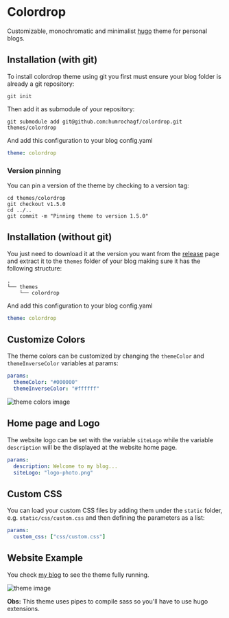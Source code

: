 # Colordrop

Customizable, monochromatic and minimalist [hugo](https://gohugo.io/) theme for personal blogs.

## Installation (with git)

To install colordrop theme using git you first must ensure your blog folder is already a git repository:

```
git init
```

Then add it as submodule of your repository:

```
git submodule add git@github.com:humrochagf/colordrop.git themes/colordrop
```

And add this configuration to your blog config.yaml

```yaml
theme: colordrop
```

### Version pinning

You can pin a version of the theme by checking to a version tag:

```
cd themes/colordrop
git checkout v1.5.0
cd ../..
git commit -m "Pinning theme to version 1.5.0"
```

## Installation (without git)

You just need to download it at the version you want from the [release](https://github.com/humrochagf/colordrop/tags) page and extract it to the `themes` folder of your blog making sure it has the following structure:

```
.
└── themes
    └── colordrop
```

And add this configuration to your blog config.yaml

```yaml
theme: colordrop
```

## Customize Colors

The theme colors can be customized by changing the `themeColor` and `themeInverseColor` variables at params:

```yaml
params:
  themeColor: "#000000"
  themeInverseColor: "#ffffff"
```

![theme colors image](https://raw.githubusercontent.com/humrochagf/colordrop/master/images/tn.png)

## Home page and Logo

The website logo can be set with the variable `siteLogo` while the variable `description` will be the displayed at the website home page.

```yaml
params:
  description: Welcome to my blog...
  siteLogo: "logo-photo.png"
```

## Custom CSS

You can load your custom CSS files by adding them under the `static` folder, e.g. `static/css/custom.css` and then defining the parameters as a list:

```yaml
params:
  custom_css: ["css/custom.css"]
```

## Website Example

You check [my blog](https://humberto.io) to see the theme fully running.

![theme image](https://raw.githubusercontent.com/humrochagf/colordrop/master/images/post.png)

**Obs:** This theme uses pipes to compile sass so you'll have to use hugo extensions.
